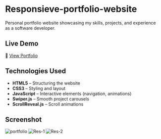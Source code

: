# Responsieve-portfolio-website
Personal portfolio website showcasing my skills, projects, and experience as a software developer.

## Live Demo  
🔗 [View Portfolio](https://farbeoy.github.io/Responsieve-portfolio-website/)  

## Technologies Used  
- **HTML5** – Structuring the website  
- **CSS3** – Styling and layout  
- **JavaScript** – Interactive elements (navigation, animations)  
- **Swiper.js** – Smooth project carousels  
- **ScrollReveal.js** – Scroll animations  

## Screenshot  
![portfolio](https://github.com/user-attachments/assets/9a95481d-7e46-4986-ae53-8b164da8f91a)
![Res-1](https://github.com/user-attachments/assets/4eff5de4-0956-499c-bc66-ab948ae3ee0e) ![Res-2](https://github.com/user-attachments/assets/0b66a191-4434-45b4-aed9-8ffef0f70bcf)

